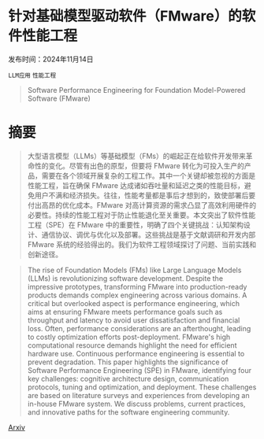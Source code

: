 # 针对基础模型驱动软件（FMware）的软件性能工程

发布时间：2024年11月14日

`LLM应用` `性能工程`

> Software Performance Engineering for Foundation Model-Powered Software (FMware)

# 摘要

> 大型语言模型（LLMs）等基础模型（FMs）的崛起正在给软件开发带来革命性的变化。尽管有出色的原型，但要将 FMware 转化为可投入生产的产品，需要在各个领域开展复杂的工程工作。其中一个关键却被忽视的方面是性能工程，旨在确保 FMware 达成诸如吞吐量和延迟之类的性能目标，避免用户不满和经济损失。往往，性能考量都是事后才想到的，致使部署后要付出高昂的优化成本。FMware 对高计算资源的需求凸显了高效利用硬件的必要性。持续的性能工程对于防止性能退化至关重要。本文突出了软件性能工程（SPE）在 FMware 中的重要性，明确了四个关键挑战：认知架构设计、通信协议、调优与优化以及部署。这些挑战是基于文献调研和开发内部 FMware 系统的经验得出的。我们为软件工程领域探讨了问题、当前实践和创新途径。

> The rise of Foundation Models (FMs) like Large Language Models (LLMs) is revolutionizing software development. Despite the impressive prototypes, transforming FMware into production-ready products demands complex engineering across various domains. A critical but overlooked aspect is performance engineering, which aims at ensuring FMware meets performance goals such as throughput and latency to avoid user dissatisfaction and financial loss. Often, performance considerations are an afterthought, leading to costly optimization efforts post-deployment. FMware's high computational resource demands highlight the need for efficient hardware use. Continuous performance engineering is essential to prevent degradation. This paper highlights the significance of Software Performance Engineering (SPE) in FMware, identifying four key challenges: cognitive architecture design, communication protocols, tuning and optimization, and deployment. These challenges are based on literature surveys and experiences from developing an in-house FMware system. We discuss problems, current practices, and innovative paths for the software engineering community.

[Arxiv](https://arxiv.org/abs/2411.09580)
